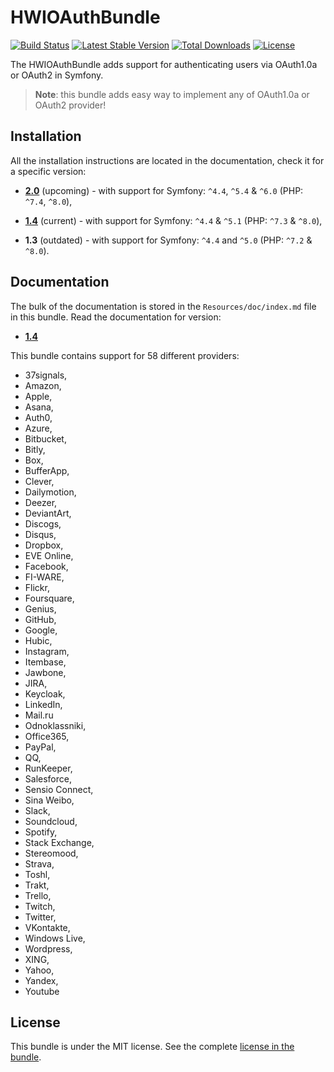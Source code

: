# HWIOAuthBundle

[![Build Status](https://github.com/hwi/HWIOAuthBundle/workflows/CI/badge.svg?branch=1.4)](https://github.com/hwi/HWIOAuthBundle/actions?query=workflow%3ACI) [![Latest Stable Version](https://poser.pugx.org/hwi/oauth-bundle/v/stable.svg)](https://packagist.org/packages/hwi/oauth-bundle) [![Total Downloads](https://poser.pugx.org/hwi/oauth-bundle/downloads.svg)](https://packagist.org/packages/hwi/oauth-bundle) [![License](https://poser.pugx.org/hwi/oauth-bundle/license.svg)](https://packagist.org/packages/hwi/oauth-bundle)

The HWIOAuthBundle adds support for authenticating users via OAuth1.0a or OAuth2 in Symfony.

> **Note**: this bundle adds easy way to implement any of OAuth1.0a or OAuth2 provider!

## Installation

All the installation instructions are located in the documentation, check it for a specific version:

- [**2.0**](https://github.com/hwi/HWIOAuthBundle/blob/master/docs/1-setting_up_the_bundle.md) (upcoming) - with support for Symfony: `^4.4`, `^5.4` & `^6.0` (PHP: `^7.4`, `^8.0`),

- [**1.4**](https://github.com/hwi/HWIOAuthBundle/blob/1.4/Resources/doc/1-setting_up_the_bundle.md) (current) - with support for Symfony: `^4.4` & `^5.1` (PHP: `^7.3` & `^8.0`),

- **1.3** (outdated) - with support for Symfony: `^4.4` and `^5.0` (PHP: `^7.2` & `^8.0`).

## Documentation

The bulk of the documentation is stored in the `Resources/doc/index.md`
file in this bundle. Read the documentation for version:

- [**1.4**](https://github.com/hwi/HWIOAuthBundle/blob/1.4/Resources/doc/index.md)

This bundle contains support for 58 different providers:

- 37signals,
- Amazon,
- Apple,
- Asana,
- Auth0,
- Azure,
- Bitbucket,
- Bitly,
- Box,
- BufferApp,
- Clever,
- Dailymotion,
- Deezer,
- DeviantArt,
- Discogs,
- Disqus,
- Dropbox,
- EVE Online,
- Facebook,
- FI-WARE,
- Flickr,
- Foursquare,
- Genius,
- GitHub,
- Google,
- Hubic,
- Instagram,
- Itembase,
- Jawbone,
- JIRA,
- Keycloak,
- LinkedIn,
- Mail.ru
- Odnoklassniki,
- Office365,
- PayPal,
- QQ,
- RunKeeper,
- Salesforce,
- Sensio Connect,
- Sina Weibo,
- Slack,
- Soundcloud,
- Spotify,
- Stack Exchange,
- Stereomood,
- Strava,
- Toshl,
- Trakt,
- Trello,
- Twitch,
- Twitter,
- VKontakte,
- Windows Live,
- Wordpress,
- XING,
- Yahoo,
- Yandex,
- Youtube

## License

This bundle is under the MIT license. See the complete [license in the bundle](https://github.com/hwi/HWIOAuthBundle/blob/master/LICENSE).
